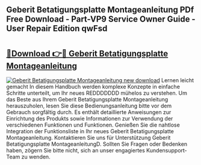 ## Geberit Betatigungsplatte Montageanleitung PDf Free Download - Part-VP9 Service Owner Guide - User Repair Edition qwFsd

# <h2><a href="http://df8cu5.blite.top/?on=Geberit+Betatigungsplatte+Montageanleitung">🔗Download 👉🔴 Geberit Betatigungsplatte Montageanleitung</a></h2>

[![Geberit Betatigungsplatte Montageanleitung new download](https://i.imgur.com/lujVjoI.png)](http://df8cu5.blite.top/?on=Geberit+Betatigungsplatte+Montageanleitung)
Lernen leicht gemacht In diesem Handbuch werden komplexe Konzepte in einfache Schritte unterteilt, um Ihr neues REDDDDDDD mühelos zu verstehen. Um das Beste aus Ihrem Geberit Betatigungsplatte Montageanleitung herauszuholen, lesen Sie diese Bedienungsanleitung bitte vor dem Gebrauch sorgfältig durch. Es enthält detaillierte Anweisungen zur Einrichtung des Produkts sowie Informationen zur Verwendung der verschiedenen Funktionen und Funktionen. Genießen Sie die nahtlose Integration der Funktionsliste in Ihr neues Geberit Betatigungsplatte Montageanleitung. Kontaktieren Sie uns für Unterstützung Geberit Betatigungsplatte MontageanleitungD. Sollten Sie Fragen oder Bedenken haben, zögern Sie bitte nicht, sich an unser engagiertes Kundensupport-Team zu wenden.

